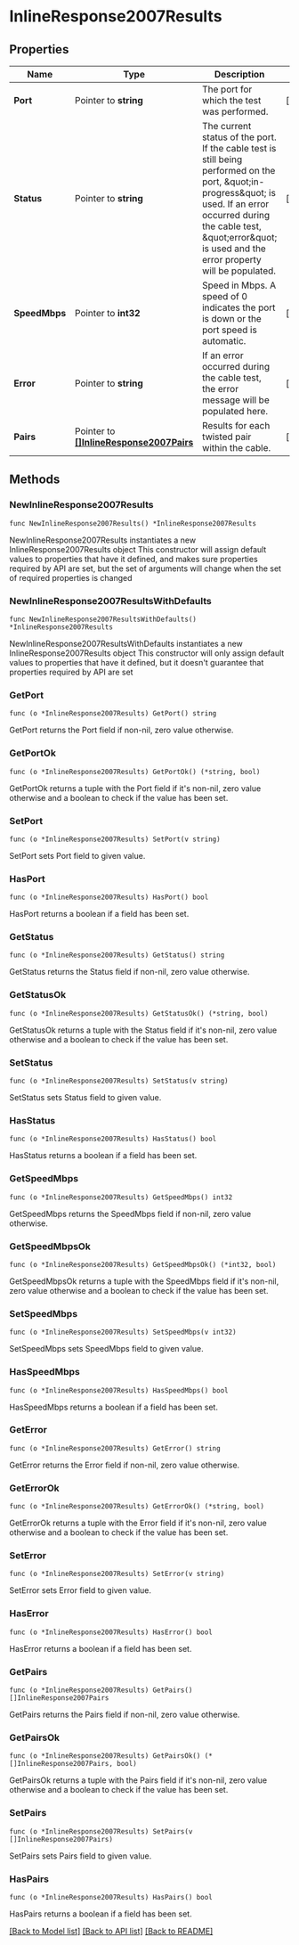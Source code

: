 # InlineResponse2007Results

## Properties

Name | Type | Description | Notes
------------ | ------------- | ------------- | -------------
**Port** | Pointer to **string** | The port for which the test was performed. | [optional] 
**Status** | Pointer to **string** | The current status of the port. If the cable test is still being performed on the port, \&quot;in-progress\&quot; is used. If an error occurred during the cable test, \&quot;error\&quot; is used and the error property will be populated. | [optional] 
**SpeedMbps** | Pointer to **int32** | Speed in Mbps.  A speed of 0 indicates the port is down or the port speed is automatic. | [optional] 
**Error** | Pointer to **string** | If an error occurred during the cable test, the error message will be populated here. | [optional] 
**Pairs** | Pointer to [**[]InlineResponse2007Pairs**](InlineResponse2007Pairs.md) | Results for each twisted pair within the cable. | [optional] 

## Methods

### NewInlineResponse2007Results

`func NewInlineResponse2007Results() *InlineResponse2007Results`

NewInlineResponse2007Results instantiates a new InlineResponse2007Results object
This constructor will assign default values to properties that have it defined,
and makes sure properties required by API are set, but the set of arguments
will change when the set of required properties is changed

### NewInlineResponse2007ResultsWithDefaults

`func NewInlineResponse2007ResultsWithDefaults() *InlineResponse2007Results`

NewInlineResponse2007ResultsWithDefaults instantiates a new InlineResponse2007Results object
This constructor will only assign default values to properties that have it defined,
but it doesn't guarantee that properties required by API are set

### GetPort

`func (o *InlineResponse2007Results) GetPort() string`

GetPort returns the Port field if non-nil, zero value otherwise.

### GetPortOk

`func (o *InlineResponse2007Results) GetPortOk() (*string, bool)`

GetPortOk returns a tuple with the Port field if it's non-nil, zero value otherwise
and a boolean to check if the value has been set.

### SetPort

`func (o *InlineResponse2007Results) SetPort(v string)`

SetPort sets Port field to given value.

### HasPort

`func (o *InlineResponse2007Results) HasPort() bool`

HasPort returns a boolean if a field has been set.

### GetStatus

`func (o *InlineResponse2007Results) GetStatus() string`

GetStatus returns the Status field if non-nil, zero value otherwise.

### GetStatusOk

`func (o *InlineResponse2007Results) GetStatusOk() (*string, bool)`

GetStatusOk returns a tuple with the Status field if it's non-nil, zero value otherwise
and a boolean to check if the value has been set.

### SetStatus

`func (o *InlineResponse2007Results) SetStatus(v string)`

SetStatus sets Status field to given value.

### HasStatus

`func (o *InlineResponse2007Results) HasStatus() bool`

HasStatus returns a boolean if a field has been set.

### GetSpeedMbps

`func (o *InlineResponse2007Results) GetSpeedMbps() int32`

GetSpeedMbps returns the SpeedMbps field if non-nil, zero value otherwise.

### GetSpeedMbpsOk

`func (o *InlineResponse2007Results) GetSpeedMbpsOk() (*int32, bool)`

GetSpeedMbpsOk returns a tuple with the SpeedMbps field if it's non-nil, zero value otherwise
and a boolean to check if the value has been set.

### SetSpeedMbps

`func (o *InlineResponse2007Results) SetSpeedMbps(v int32)`

SetSpeedMbps sets SpeedMbps field to given value.

### HasSpeedMbps

`func (o *InlineResponse2007Results) HasSpeedMbps() bool`

HasSpeedMbps returns a boolean if a field has been set.

### GetError

`func (o *InlineResponse2007Results) GetError() string`

GetError returns the Error field if non-nil, zero value otherwise.

### GetErrorOk

`func (o *InlineResponse2007Results) GetErrorOk() (*string, bool)`

GetErrorOk returns a tuple with the Error field if it's non-nil, zero value otherwise
and a boolean to check if the value has been set.

### SetError

`func (o *InlineResponse2007Results) SetError(v string)`

SetError sets Error field to given value.

### HasError

`func (o *InlineResponse2007Results) HasError() bool`

HasError returns a boolean if a field has been set.

### GetPairs

`func (o *InlineResponse2007Results) GetPairs() []InlineResponse2007Pairs`

GetPairs returns the Pairs field if non-nil, zero value otherwise.

### GetPairsOk

`func (o *InlineResponse2007Results) GetPairsOk() (*[]InlineResponse2007Pairs, bool)`

GetPairsOk returns a tuple with the Pairs field if it's non-nil, zero value otherwise
and a boolean to check if the value has been set.

### SetPairs

`func (o *InlineResponse2007Results) SetPairs(v []InlineResponse2007Pairs)`

SetPairs sets Pairs field to given value.

### HasPairs

`func (o *InlineResponse2007Results) HasPairs() bool`

HasPairs returns a boolean if a field has been set.


[[Back to Model list]](../README.md#documentation-for-models) [[Back to API list]](../README.md#documentation-for-api-endpoints) [[Back to README]](../README.md)


